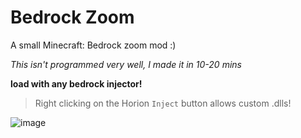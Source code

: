 # Bedrock Zoom
A small Minecraft: Bedrock zoom mod :)

*This isn't programmed very well, I made it in 10-20 mins*

**load with any bedrock injector!**
> Right clicking on the Horion `Inject` button allows custom .dlls!

![image](https://github.com/RoosterQMonee/Bedrock-Zoom/assets/82356323/225b77d1-76c0-4c00-ba25-a6b3ade5ea60)
